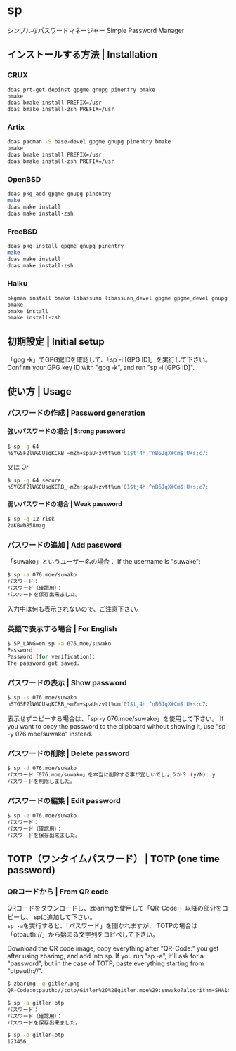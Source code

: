 # sp
シンプルなパスワードマネージャー
Simple Password Manager

## インストールする方法 | Installation
### CRUX
```sh
doas prt-get depinst gpgme gnupg pinentry bmake
bmake
doas bmake install PREFIX=/usr
doas bmake install-zsh PREFIX=/usr
```

### Artix
```sh
doas pacman -S base-devel gpgme gnupg pinentry bmake
bmake
doas bmake install PREFIX=/usr
doas bmake install-zsh PREFIX=/usr
```

### OpenBSD
```sh
doas pkg_add gpgme gnupg pinentry
make
doas make install
doas make install-zsh
```

### FreeBSD
```sh
doas pkg install gpgme gnupg pinentry
make
doas make install
doas make install-zsh
```

### Haiku
```sh
pkgman install bmake libassuan libassuan_devel gpgme gpgme_devel gnupg llvm18_clang
bmake
bmake install
bmake install-zsh
```

## 初期設定 | Initial setup
「gpg -k」でGPG鍵IDを確認して、「sp -i [GPG ID]」を実行して下さい。
Confirm your GPG key ID with "gpg -k", and run "sp -i [GPG ID]".

## 使い方 | Usage
### パスワードの作成 | Password generation
#### 強いパスワードの場合 | Strong password
```sh
$ sp -g 64
nSYGSF2lWGCUsqKCRB_~mZm+spaU<zvtt%um'01$tj4h,^nB6JqX#Cm$!U+s;c7:
```
又は
Or
```sh
$ sp -g 64 secure
nSYGSF2lWGCUsqKCRB_~mZm+spaU<zvtt%um'01$tj4h,^nB6JqX#Cm$!U+s;c7:
```

#### 弱いパスワードの場合 | Weak password
```sh
$ sp -g 12 risk
2aKBwb858mzg
```

### パスワードの追加 | Add password
「suwako」というユーザー名の場合：
If the username is "suwake":
```sh
$ sp -a 076.moe/suwako
パスワード： 
パスワード（確認用）： 
パスワードを保存出来ました。
```
入力中は何も表示されないので、ご注意下さい。

### 英語で表示する場合 | For English
```sh
$ SP_LANG=en sp -a 076.moe/suwako
Password: 
Password (for verification): 
The password got saved.
```

### パスワードの表示 | Show password
```sh
$ sp -s 076.moe/suwako
nSYGSF2lWGCUsqKCRB_~mZm+spaU<zvtt%um'01$tj4h,^nB6JqX#Cm$!U+s;c7:
```
表示せずコピーする場合は、「sp -y 076.moe/suwako」を使用して下さい。
If you want to copy the password to the clipboard without showing it,
use "sp -y 076.moe/suwako" instead.

### パスワードの削除 | Delete password
```sh
$ sp -d 076.moe/suwako
パスワード「076.moe/suwako」を本当に削除する事が宜しいでしょうか？ (y/N): y
パスワードを削除しました。
```

### パスワードの編集 | Edit password
```sh
$ sp -e 076.moe/suwako
パスワード： 
パスワード（確認用）： 
パスワードを保存出来ました。
```

## TOTP（ワンタイムパスワード） | TOTP (one time password)
### QRコードから | From QR code
QRコードをダウンロードし、zbarimgを使用して「QR-Code:」以降の部分をコピーし、
spに追加して下さい。\
`sp -a`を実行すると、「パスワード」を聞かれますが、
TOTPの場合は「otpauth://」から始まる文字列をコピペして下さい。

Download the QR code image, copy everything after "QR-Code:"
you get after using zbarimg, and add into sp.
If you run "sp -a", it'll ask for a "password", but in the case of TOTP,
paste everything starting from "otpauth://".
```sh
$ zbarimg -q gitler.png
QR-Code:otpauth://totp/Gitler%20%28gitler.moe%29:suwako?algorithm=SHA1&digits=6&issuer=Gitler%20%28gitler.moe%29&period=30&secret=〇〇

$ sp -a gitler-otp
パスワード： 
パスワード（確認用）： 
パスワードを保存出来ました。

$ sp -o gitler-otp
123456
```
